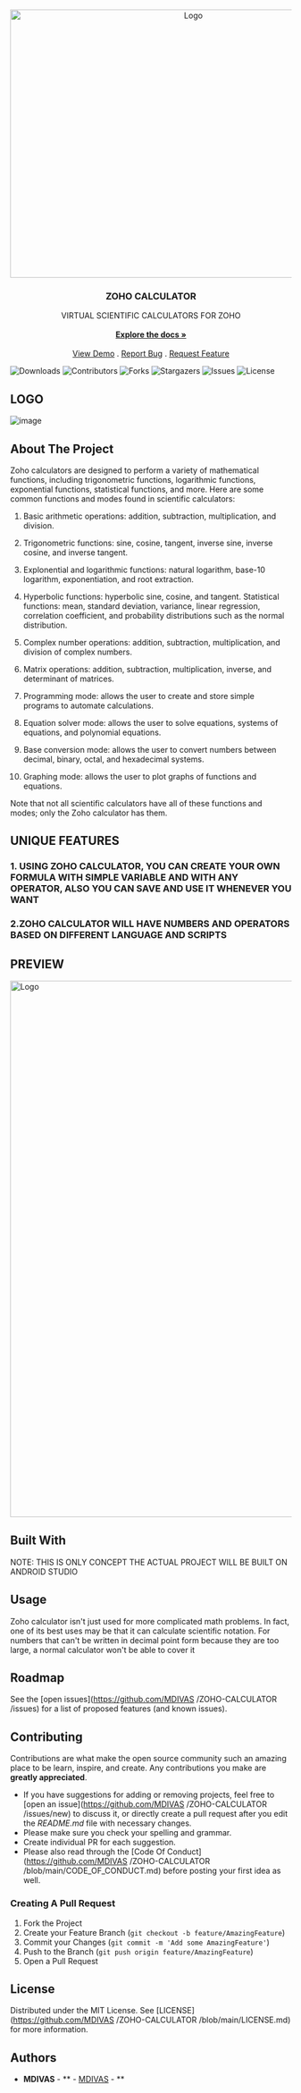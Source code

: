 <br/>
<p align="center">
  <a href="https://github.com/MDIVAS/ZOHO-CALCULATOR">
    <img src="https://i.pinimg.com/originals/50/da/8c/50da8c44ba216bd8d5c20992bc8ce939.gif" alt="Logo" width="640" height="480">
  </a>

  <h3 align="center">ZOHO CALCULATOR </h3>

  <p align="center">
    VIRTUAL SCIENTIFIC CALCULATORS FOR ZOHO 
    <br/>
    <br/>
    <a href="https://github.com/MDIVAS/ZOHO-CALCULATOR"><strong>Explore the docs »</strong></a>
    <br/>
    <br/>
    <a href="https://github.com/MDIVAS/ZOHO-CALCULATOR">View Demo</a>
    .
    <a href="https://github.com/MDIVAS/ZOHO-CALCULATOR/issues">Report Bug</a>
    .
    <a href="https://github.com/MDIVAS/ZOHO-CALCULATOR/issues">Request Feature</a>
  </p>
</p>

![Downloads](https://img.shields.io/github/downloads/MDIVAS/ZOHO-CALCULATOR/total) ![Contributors](https://img.shields.io/github/contributors/MDIVAS/ZOHO-CALCULATOR?color=dark-green) ![Forks](https://img.shields.io/github/forks/MDIVAS/ZOHO-CALCULATOR?style=social) ![Stargazers](https://img.shields.io/github/stars/MDIVAS/ZOHO-CALCULATOR?style=social) ![Issues](https://img.shields.io/github/issues/MDIVAS/ZOHO-CALCULATOR) ![License](https://img.shields.io/github/license/MDIVAS/ZOHO-CALCULATOR) 


## LOGO 




![image](https://github.com/MDIVAS/ZOHO-CALCULATOR/assets/127883304/c628613b-c834-4bb2-9fd4-174c7a593f28)






## About The Project

Zoho calculators are designed to perform a variety of mathematical functions, including trigonometric functions, logarithmic functions, exponential functions, statistical functions, and more. Here are some common functions and modes found in scientific calculators:

1. Basic arithmetic operations: addition, subtraction, multiplication, and division.


2. Trigonometric functions: sine, cosine, tangent, inverse sine, inverse cosine, and inverse tangent.


3. Explonential and logarithmic functions: natural logarithm, base-10 logarithm, exponentiation, and root extraction.


4. Hyperbolic functions: hyperbolic sine, cosine, and tangent.
Statistical functions: mean, standard deviation, variance, linear regression, correlation coefficient, and probability distributions such as the normal distribution.



5. Complex number operations: addition, subtraction, multiplication, and division of complex numbers.


6. Matrix operations: addition, subtraction, multiplication, inverse, and determinant of matrices.


7. Programming mode: allows the user to create and store simple programs to automate calculations.


8. Equation solver mode: allows the user to solve equations, systems of equations, and polynomial equations.



9. Base conversion mode: allows the user to convert numbers between decimal, binary, octal, and hexadecimal systems.



10. Graphing mode: allows the user to plot graphs of functions and equations.


Note that not all scientific calculators have all of these functions and modes; only the Zoho calculator has them.


## UNIQUE FEATURES 

### 1. USING ZOHO CALCULATOR, YOU CAN CREATE YOUR OWN FORMULA WITH SIMPLE VARIABLE AND WITH ANY OPERATOR, ALSO YOU CAN SAVE AND USE IT WHENEVER YOU WANT

### 2.ZOHO CALCULATOR WILL HAVE NUMBERS AND OPERATORS BASED ON DIFFERENT LANGUAGE AND SCRIPTS 



## PREVIEW 





<img src="https://github.com/MDIVAS/ZOHO-CALCULATOR/assets/127883304/364782b2-da51-4263-afd3-9cb9d39b01a2" alt="Logo" width="540" height="960">




## Built With

NOTE: THIS IS ONLY CONCEPT 
THE ACTUAL PROJECT WILL BE BUILT ON ANDROID STUDIO





## Usage

Zoho calculator isn't just used for more complicated math problems. In fact, one of its best uses may be that it can calculate scientific notation. For numbers that can't be written in decimal point form because they are too large, a normal calculator won't be able to cover it

## Roadmap

See the [open issues](https://github.com/MDIVAS /ZOHO-CALCULATOR /issues) for a list of proposed features (and known issues).

## Contributing

Contributions are what make the open source community such an amazing place to be learn, inspire, and create. Any contributions you make are **greatly appreciated**.
* If you have suggestions for adding or removing projects, feel free to [open an issue](https://github.com/MDIVAS /ZOHO-CALCULATOR /issues/new) to discuss it, or directly create a pull request after you edit the *README.md* file with necessary changes.
* Please make sure you check your spelling and grammar.
* Create individual PR for each suggestion.
* Please also read through the [Code Of Conduct](https://github.com/MDIVAS /ZOHO-CALCULATOR /blob/main/CODE_OF_CONDUCT.md) before posting your first idea as well.

### Creating A Pull Request

1. Fork the Project
2. Create your Feature Branch (`git checkout -b feature/AmazingFeature`)
3. Commit your Changes (`git commit -m 'Add some AmazingFeature'`)
4. Push to the Branch (`git push origin feature/AmazingFeature`)
5. Open a Pull Request

## License

Distributed under the MIT License. See [LICENSE](https://github.com/MDIVAS /ZOHO-CALCULATOR /blob/main/LICENSE.md) for more information.

## Authors

* **MDIVAS** - ** - [MDIVAS]() - **

